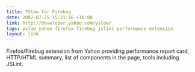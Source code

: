 ```yaml
---
title: YSlow for Firebug
date: 2007-07-25 15:31:16 +10:00
link: http://developer.yahoo.com/yslow/
tags: yslow yahoo firefox firebug jslint performance extension
layout: link
---
```

Firefox/Firebug extension from Yahoo providing performance report card, HTTP/HTML summary, list of components in the page, tools including JSLint.
